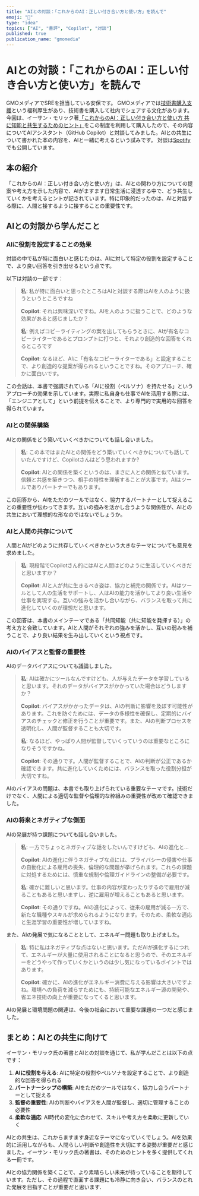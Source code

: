```yaml
---
title: "AIとの対談：「これからのAI：正しい付き合い方と使い方」を読んで"
emoji: "🤖"
type: "idea"
topics: ["AI", "書評", "Copilot", "対談"]
published: true
publication_name: "gmomedia"
---
```


# AIとの対談：「これからのAI：正しい付き合い方と使い方」を読んで

GMOメディアでSREを担当している安保です。
GMOメディアでは[技術書購入支援](https://www.gmo.media/recruit/environment/?utm_source=zenn&utm_medium=display&utm_campaign=zenn)という福利厚生があり、技術書を購入して社内でシェアする文化があります。
今回は、イーサン・モリック著[「これからのAI：正しい付き合い方と使い方 共に知能と共生するためのヒント」](https://amzn.to/42lvFRS)をこの制度を利用して購入したので、その内容についてAIアシスタント（GitHub Copilot）と対談してみました。AIとの共生について書かれた本の内容を、AIと一緒に考えるという試みです。
対談は[Spotify](https://open.spotify.com/episode/2ScN2nD7WovMd4BPjqJLb5?si=d8ab45dfc9134700)でも公開しています。

## 本の紹介

「これからのAI：正しい付き合い方と使い方」は、AIとの関わり方についての提案や考え方を示した内容で、AIがますます日常生活に浸透する中で、どう共生していくかを考えるヒントが記されています。特に印象的だったのは、AIと対話する際に、人間と接するように接することの重要性です。

## AIとの対談から学んだこと

### AIに役割を設定することの効果

対談の中で私が特に面白いと感じたのは、AIに対して特定の役割を設定することで、より良い回答を引き出せるという点です。

以下は対談の一部です：

> **私**: 私が特に面白いと思ったところはAIと対談する際はAIを人のように扱うというところですね
>
> **Copilot**: それは興味深いですね。AIを人のように扱うことで、どのような効果があると感じましたか？
>
> **私**: 例えばコピーライティングの案を出してもらうときに、AIが有名なコピーライターであるとプロンプトに打つと、それより創造的な回答をくれるところです
>
> **Copilot**: なるほど、AIに「有名なコピーライターである」と設定することで、より創造的な提案が得られるということですね。そのアプローチ、確かに面白いです。

この会話は、本書で強調されている「AIに役割（ペルソナ）を持たせる」というアプローチの効果を示しています。実際に私自身も仕事でAIを活用する際には、「エンジニアとして」という前提を伝えることで、より専門的で実用的な回答を得られています。

### AIとの関係構築

AIとの関係をどう築いていくべきかについても話し合いました。

> **私**: この本ではまたAIとの関係をどう築いていくべきかについても話していたんですけど、Copilotさんはどう思われますか?
>
> **Copilot**: AIとの関係を築くというのは、まさに人との関係と似ています。信頼と共感を築きつつ、相手の特性を理解することが大事です。AIはツールでありパートナーでもあります。

この回答から、AIをただのツールではなく、協力するパートナーとして捉えることの重要性が伝わってきます。互いの強みを活かし合うような関係性が、AIとの共生において理想的な形なのではないでしょうか。

### AIと人間の共存について

人間とAIがどのように共存していくべきかという大きなテーマについても意見を求めました。

> **私**: 現段階でCopilotさん的にはAIと人間はどのように生活していくべきだと思いますか？
>
> **Copilot**: AIと人が共に生きるべき姿は、協力と補完の関係です。AIはツールとして人の生活をサポートし、人はAIの能力を活かしてより良い生活や仕事を実現する。互いの強みを活かし合いながら、バランスを取って共に進化していくのが理想だと思います。

この回答は、本書のメインテーマである「共同知能（共に知能を発揮する）」の考え方と合致しています。AIと人間がそれぞれの強みを活かし、互いの弱みを補うことで、より良い結果を生み出していくという視点です。

### AIのバイアスと監督の重要性

AIのデータバイアスについても議論しました。

> **私**: AIは確かにツールなんですけども、人が与えたデータを学習していると思います。それのデータがバイアスがかかっていた場合はどうしますか？
>
> **Copilot**: バイアスがかかったデータは、AIの判断に影響を及ぼす可能性があります。これを防ぐためには、データの多様性を確保し、定期的にバイアスのチェックと修正を行うことが重要です。また、AIの判断プロセスを透明化し、人間が監督することも大切です。
>
> **私**: なるほど、やっぱり人間が監督していくっていうのは重要なところになりそうですかね。
>
> **Copilot**: その通りです。人間が監督することで、AIの判断が公正であるか確認できます。共に進化していくためには、バランスを取った役割分担が大切ですね。

AIのバイアスの問題は、本書でも取り上げられている重要なテーマです。技術だけでなく、人間による適切な監督や倫理的な枠組みの重要性が改めて確認できました。

### AIの将来とネガティブな側面

AIの発展が持つ課題についても話し合いました。

> **私**: 一方でちょっとネガティブな話をしたいんですけども、AIの進化と...
>
> **Copilot**: AIの進化に伴うネガティブな点には、プライバシーの侵害や仕事の自動化による雇用の喪失、倫理的な問題が挙げられます。これらの課題に対処するためには、慎重な規制や倫理ガイドラインの整備が必要です。
>
> **私**: 確かに難しいと思います。仕事の内容が変わったりするので雇用が減ることもあると思いますし、逆に雇用が増えることもあると思います。
>
> **Copilot**: その通りですね。AIの進化によって、従来の雇用が減る一方で、新たな職種やスキルが求められるようになります。そのため、柔軟な適応と生涯学習の重要性が増していますね。

また、AIの発展で気になることとして、エネルギー問題も取り上げました。

> **私**: 特に私はネガティブな点はないと思います。ただAIが進化するにつれて、エネルギーが大量に使用されることになると思うので、そのエネルギーをどうやって作っていくかというのは少し気になっているポイントではあります。
>
> **Copilot**: 確かに、AIの進化がエネルギー消費に与える影響は大きいですよね。環境への負荷を減らすためにも、持続可能なエネルギー源の開発や、省エネ技術の向上が重要になってくると思います。

AIの発展と環境問題の関連は、今後の社会において重要な課題の一つだと感じました。

## まとめ：AIとの共生に向けて

イーサン・モリック氏の著書とAIとの対談を通じて、私が学んだことは以下の点です：

1. **AIに役割を与える**: AIに特定の役割やペルソナを設定することで、より創造的な回答を得られる
2. **パートナーシップの構築**: AIをただのツールではなく、協力し合うパートナーとして捉える
3. **監督の重要性**: AIの判断やバイアスを人間が監督し、適切に管理することの必要性
4. **柔軟な適応**: AI時代の変化に合わせて、スキルや考え方を柔軟に更新していく

AIとの共生は、これからますます身近なテーマになっていくでしょう。AIを効果的に活用しながらも、人間らしい判断や創造性を大切にする姿勢が重要だと感じました。イーサン・モリック氏の著書は、そのためのヒントを多く提供してくれる一冊です。

AIとの協力関係を築くことで、より素晴らしい未来が待っていることを期待しています。ただし、その過程で直面する課題にも冷静に向き合い、バランスのとれた発展を目指すことが重要だと思います.